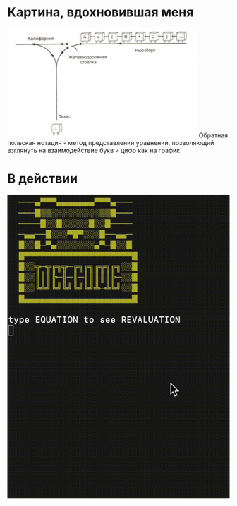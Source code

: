 <h1>Картина, вдохновившая меня</h1>
<img src="./media/inspiration.jpg"/>
Обратная польская нотация - метод представления уравнении, позволяющий взглянуть на взаимодействие букв и цифр как на график.
<h1>В действии</h1>
<img src="./media/polish[video].gif"/>

